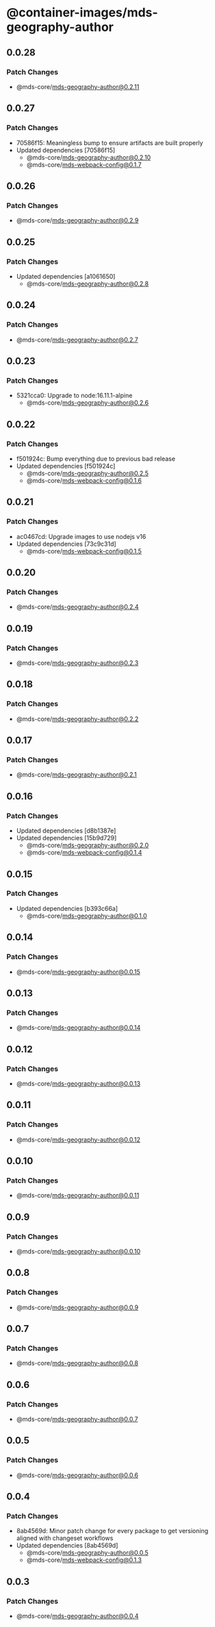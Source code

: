 # @container-images/mds-geography-author

## 0.0.28

### Patch Changes

- @mds-core/mds-geography-author@0.2.11

## 0.0.27

### Patch Changes

- 70586f15: Meaningless bump to ensure artifacts are built properly
- Updated dependencies [70586f15]
  - @mds-core/mds-geography-author@0.2.10
  - @mds-core/mds-webpack-config@0.1.7

## 0.0.26

### Patch Changes

- @mds-core/mds-geography-author@0.2.9

## 0.0.25

### Patch Changes

- Updated dependencies [a1061650]
  - @mds-core/mds-geography-author@0.2.8

## 0.0.24

### Patch Changes

- @mds-core/mds-geography-author@0.2.7

## 0.0.23

### Patch Changes

- 5321cca0: Upgrade to node:16.11.1-alpine
  - @mds-core/mds-geography-author@0.2.6

## 0.0.22

### Patch Changes

- f501924c: Bump everything due to previous bad release
- Updated dependencies [f501924c]
  - @mds-core/mds-geography-author@0.2.5
  - @mds-core/mds-webpack-config@0.1.6

## 0.0.21

### Patch Changes

- ac0467cd: Upgrade images to use nodejs v16
- Updated dependencies [73c9c31d]
  - @mds-core/mds-webpack-config@0.1.5

## 0.0.20

### Patch Changes

- @mds-core/mds-geography-author@0.2.4

## 0.0.19

### Patch Changes

- @mds-core/mds-geography-author@0.2.3

## 0.0.18

### Patch Changes

- @mds-core/mds-geography-author@0.2.2

## 0.0.17

### Patch Changes

- @mds-core/mds-geography-author@0.2.1

## 0.0.16

### Patch Changes

- Updated dependencies [d8b1387e]
- Updated dependencies [15b9d729]
  - @mds-core/mds-geography-author@0.2.0
  - @mds-core/mds-webpack-config@0.1.4

## 0.0.15

### Patch Changes

- Updated dependencies [b393c66a]
  - @mds-core/mds-geography-author@0.1.0

## 0.0.14

### Patch Changes

- @mds-core/mds-geography-author@0.0.15

## 0.0.13

### Patch Changes

- @mds-core/mds-geography-author@0.0.14

## 0.0.12

### Patch Changes

- @mds-core/mds-geography-author@0.0.13

## 0.0.11

### Patch Changes

- @mds-core/mds-geography-author@0.0.12

## 0.0.10

### Patch Changes

- @mds-core/mds-geography-author@0.0.11

## 0.0.9

### Patch Changes

- @mds-core/mds-geography-author@0.0.10

## 0.0.8

### Patch Changes

- @mds-core/mds-geography-author@0.0.9

## 0.0.7

### Patch Changes

- @mds-core/mds-geography-author@0.0.8

## 0.0.6

### Patch Changes

- @mds-core/mds-geography-author@0.0.7

## 0.0.5

### Patch Changes

- @mds-core/mds-geography-author@0.0.6

## 0.0.4

### Patch Changes

- 8ab4569d: Minor patch change for every package to get versioning aligned with changeset workflows
- Updated dependencies [8ab4569d]
  - @mds-core/mds-geography-author@0.0.5
  - @mds-core/mds-webpack-config@0.1.3

## 0.0.3

### Patch Changes

- @mds-core/mds-geography-author@0.0.4
